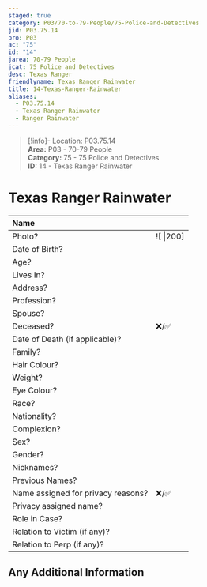 ```yaml
---  
staged: true  
category: P03/70-to-79-People/75-Police-and-Detectives  
jid: P03.75.14  
pro: P03  
ac: "75"  
id: "14"  
jarea: 70-79 People  
jcat: 75 Police and Detectives  
desc: Texas Ranger  
friendlyname: Texas Ranger Rainwater  
title: 14-Texas-Ranger-Rainwater  
aliases:  
  - P03.75.14  
  - Texas Ranger Rainwater  
  - Ranger Rainwater  
---  
```

>[!info]- Location: P03.75.14  
>**Area:** P03 - 70-79 People  
>**Category:** 75 - 75 Police and Detectives  
>**ID:** 14 - Texas Ranger Rainwater  
  
# Texas Ranger Rainwater  
  
  
| Name                               |            |  
|:---------------------------------- |:---------- |  
| Photo?                             | ![  \|200] |  
| Date of Birth?                     |            |  
| Age?                               |            |  
| Lives In?                          |            |  
| Address?                           |            |  
| Profession?                        |            |  
| Spouse?                            |            |  
| Deceased?                          | ❌/✅      |  
| Date of Death (if applicable)?     |            |  
| Family?                            |            |  
| Hair Colour?                       |            |  
| Weight?                            |            |  
| Eye Colour?                        |            |  
| Race?                              |            |  
| Nationality?                       |            |  
| Complexion?                        |            |  
| Sex?                               |            |  
| Gender?                                   |            |  
| Nicknames?                         |            |  
| Previous Names?                    |            |  
| Name assigned for privacy reasons? | ❌/✅      |  
| Privacy assigned name?             |            |  
| Role in Case?                      |            |  
| Relation to Victim (if any)?       |            |  
| Relation to Perp (if any)?         |            |  
  
## Any Additional Information